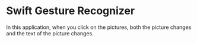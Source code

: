 # Swift Gesture Recognizer
In this application, when you click on the pictures, both the picture changes and the text of the picture changes.
